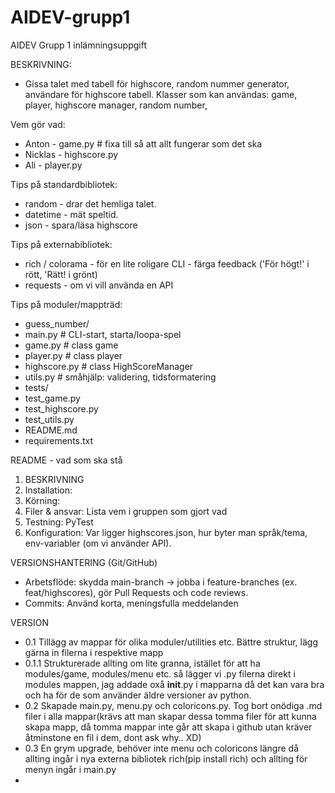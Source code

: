 # AIDEV-grupp1
AIDEV Grupp 1 inlämningsuppgift

BESKRIVNING:
- Gissa talet med tabell för highscore, random nummer generator, användare för highscore tabell.
 Klasser som kan användas: game, player, highscore manager, random number, 




Vem gör vad:
- Anton - game.py   # fixa till så att allt fungerar som det ska
- Nicklas - highscore.py
- Ali - player.py





Tips på standardbibliotek:
- random - drar det hemliga talet.
- datetime - mät speltid.
- json - spara/läsa highscore


Tips på externabibliotek:
- rich / colorama - för en lite roligare CLI - färga feedback ('För högt!' i rött, 'Rätt! i grönt)
- requests - om vi vill använda en API


Tips på moduler/mappträd:
- guess_number/
 - main.py # CLI-start, starta/loopa-spel
 - game.py # class game
 - player.py # class player
 - highscore.py # class HighScoreManager
 - utils.py # småhjälp: validering, tidsformatering
- tests/
 - test_game.py 
 - test_highscore.py
 - test_utils.py
- README.md
- requirements.txt


README - vad som ska stå
1. BESKRIVNING
2. Installation:
3. Körning:
4. Filer & ansvar: Lista vem i gruppen som gjort vad
5. Testning: PyTest
6. Konfiguration: Var ligger highscores.json, hur byter man språk/tema, env-variabler (om vi använder API).


VERSIONSHANTERING (Git/GitHub)
- Arbetsflöde: skydda main-branch -> jobba i feature-branches (ex. feat/highscores), gör Pull Requests och code reviews.
- Commits: Använd korta, meningsfulla meddelanden

 VERSION
- 0.1 Tillägg av mappar för olika moduler/utilities etc. Bättre struktur, lägg gärna in filerna i respektive mapp
- 0.1.1 Strukturerade allting om lite granna, istället för att ha modules/game, modules/menu etc. så lägger vi .py filerna direkt i modules mappen, jag addade oxå __init__.py i mapparna då det kan vara bra och ha för de som använder äldre versioner av python.
- 0.2 Skapade main.py, menu.py och coloricons.py. Tog bort onödiga .md filer i alla mappar(krävs att man skapar dessa tomma filer för att kunna skapa mapp, då tomma mappar inte går att skapa i github utan kräver åtminstone en fil i dem, dont ask why.. XD)
- 0.3 En grym upgrade, behöver inte menu och coloricons längre då allting ingår i nya externa bibliotek rich(pip install rich) och allting för menyn ingår i main.py
-

